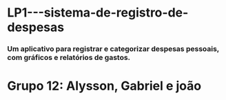 # LP1---sistema-de-registro-de-despesas
### Um aplicativo para registrar e categorizar despesas pessoais, com gráficos e relatórios de gastos.

# Grupo 12: Alysson, Gabriel e joão
